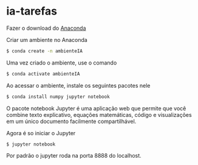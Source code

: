# ia-tarefas

Fazer o download do [Anaconda](https://www.anaconda.com/download/#linux)

Criar um ambiente no Anaconda

```sh
$ conda create -n ambienteIA
```

Uma vez criado o ambiente, use o comando

```sh
$ conda activate ambienteIA
```

Ao acessar o ambiente, instale os seguintes pacotes nele

```sh
$ conda install numpy jupyter notebook
```

O pacote notebook Jupyter é uma aplicação web que permite que você combine texto explicativo, equações matemáticas, código e visualizações em um único documento facilmente compartilhável.

Agora é so iniciar o Jupyter

```sh
$ jupyter notebook
```

Por padrão o jupyter roda na porta 8888 do localhost.
